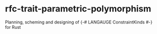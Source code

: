 # rfc-trait-parametric-polymorphism
Planning, scheming and designing of {-# LANGAUGE ConstraintKinds #-} for Rust
